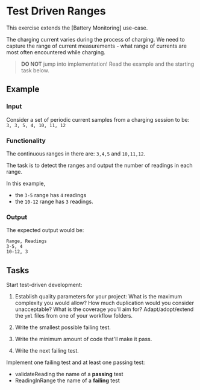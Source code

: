 # Test Driven Ranges

This exercise extends the [Battery Monitoring] use-case.

The charging current varies during the process of charging.
We need to capture the range of current measurements -
what range of currents are most often encountered while charging.

> **DO NOT** jump into implementation! Read the example and the starting task below.

## Example

### Input

Consider a set of periodic current samples from a charging session to be:
`3, 3, 5, 4, 10, 11, 12`

### Functionality

The continuous ranges in there are: `3,4,5` and `10,11,12`.

The task is to detect the ranges and
output the number of readings in each range.

In this example,

- the `3-5` range has `4` readings
- the `10-12` range has `3` readings.

### Output

The expected output would be:

```
Range, Readings
3-5, 4
10-12, 3
```

## Tasks

Start test-driven development:

1. Establish quality parameters for your project: What is the maximum complexity you would allow? How much duplication would you consider unacceptable? What is the coverage you'll aim for?
Adapt/adopt/extend the `yml` files from one of your workflow folders.

1. Write the smallest possible failing test.

1. Write the minimum amount of code that'll make it pass.

1. Write the next failing test.

Implement one failing test and at least one passing test:

- validateReading the name of a **passing** test
- ReadingInRange the name of a **failing** test
